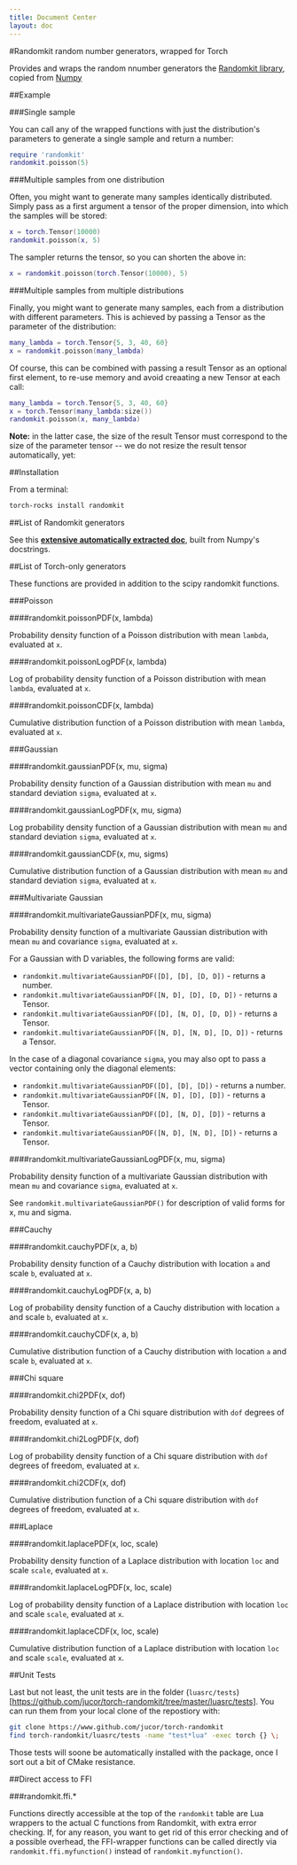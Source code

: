```yaml
---
title: Document Center
layout: doc
---
```


#Randomkit random number generators, wrapped for Torch

Provides and wraps the random nnumber generators the [Randomkit library](), copied from [Numpy]()

##Example

###Single sample

You can call any of the wrapped functions with just the distribution's parameters to generate a single sample and return a number:

```lua
require 'randomkit'
randomkit.poisson(5)
```

###Multiple samples from one distribution

Often, you might want to generate many samples identically distributed. Simply pass as a first argument a tensor of the proper dimension, into which the samples will be stored:

```lua
x = torch.Tensor(10000)
randomkit.poisson(x, 5)
```

The sampler returns the tensor, so you can shorten the above in:

```lua
x = randomkit.poisson(torch.Tensor(10000), 5)
```

###Multiple samples from multiple distributions

Finally, you might want to generate many samples, each from a distribution with different parameters. This is achieved by passing a Tensor as the parameter of the distribution:

```lua
many_lambda = torch.Tensor{5, 3, 40, 60}
x = randomkit.poisson(many_lambda)
```

Of course, this can be combined with passing a result Tensor as an optional first element, to re-use memory and avoid creaating a new Tensor at each call:

```lua
many_lambda = torch.Tensor{5, 3, 40, 60}
x = torch.Tensor(many_lambda:size())
randomkit.poisson(x, many_lambda)
```

**Note:** in the latter case, the size of the result Tensor must correspond to the size of the parameter tensor -- we do not resize the result tensor automatically, yet:


##Installation

From a terminal:

```bash
torch-rocks install randomkit
```

##List of Randomkit generators

See this **[extensive automatically extracted doc](randomkit.html)**, built from Numpy's docstrings.

##List of Torch-only generators

These functions are provided in addition to the scipy randomkit functions.

###Poisson

####randomkit.poissonPDF(x, lambda)

Probability density function of a Poisson distribution with mean `lambda`, evaluated at `x`.

####randomkit.poissonLogPDF(x, lambda)

Log of probability density function of a Poisson distribution with mean `lambda`, evaluated at `x`.

####randomkit.poissonCDF(x, lambda)

Cumulative distribution function of a Poisson distribution with mean `lambda`, evaluated at `x`.

###Gaussian

####randomkit.gaussianPDF(x, mu, sigma)

Probability density function of a Gaussian distribution with mean `mu` and standard deviation `sigma`, evaluated at `x`.

####randomkit.gaussianLogPDF(x, mu, sigma)

Log probability density function of a Gaussian distribution with mean `mu` and standard deviation `sigma`, evaluated at `x`.

####randomkit.gaussianCDF(x, mu, sigms)

Cumulative distribution function of a Gaussian distribution with mean `mu` and standard deviation `sigma`, evaluated at `x`.

###Multivariate Gaussian

####randomkit.multivariateGaussianPDF(x, mu, sigma)

Probability density function of a multivariate Gaussian distribution with mean `mu` and covariance `sigma`, evaluated at `x`.

For a Gaussian with D variables, the following forms are valid:

* `randomkit.multivariateGaussianPDF([D], [D], [D, D])` - returns a number.
* `randomkit.multivariateGaussianPDF([N, D], [D], [D, D])` - returns a Tensor.
* `randomkit.multivariateGaussianPDF([D], [N, D], [D, D])` - returns a Tensor.
* `randomkit.multivariateGaussianPDF([N, D], [N, D], [D, D])` - returns a Tensor.

In the case of a diagonal covariance `sigma`, you may also opt to pass a vector containing only the diagonal elements:

* `randomkit.multivariateGaussianPDF([D], [D], [D])` - returns a number.
* `randomkit.multivariateGaussianPDF([N, D], [D], [D])` - returns a Tensor.
* `randomkit.multivariateGaussianPDF([D], [N, D], [D])` - returns a Tensor.
* `randomkit.multivariateGaussianPDF([N, D], [N, D], [D])` - returns a Tensor.

####randomkit.multivariateGaussianLogPDF(x, mu, sigma)

Probability density function of a multivariate Gaussian distribution with mean `mu` and covariance `sigma`, evaluated at `x`.

See `randomkit.multivariateGaussianPDF()` for description of valid forms for x, mu and sigma.

###Cauchy

####randomkit.cauchyPDF(x, a, b)

Probability density function of a Cauchy distribution with location `a` and scale `b`, evaluated at `x`.

####randomkit.cauchyLogPDF(x, a, b)

Log of probability density function of a Cauchy distribution with location `a` and scale `b`, evaluated at `x`.

####randomkit.cauchyCDF(x, a, b)

Cumulative distribution function of a Cauchy distribution with location `a` and scale `b`, evaluated at `x`.

###Chi square

####randomkit.chi2PDF(x, dof)

Probability density function of a Chi square distribution with `dof` degrees of freedom, evaluated at `x`.

####randomkit.chi2LogPDF(x, dof)

Log of probability density function of a Chi square distribution with `dof` degrees of freedom, evaluated at `x`.

####randomkit.chi2CDF(x, dof)

Cumulative distribution function of a Chi square distribution with `dof` degrees of freedom, evaluated at `x`.

###Laplace

####randomkit.laplacePDF(x, loc, scale)

Probability density function of a Laplace distribution with location `loc` and scale `scale`, evaluated at `x`.

####randomkit.laplaceLogPDF(x, loc, scale)

Log of probability density function of a Laplace distribution with location `loc` and scale `scale`, evaluated at `x`.

####randomkit.laplaceCDF(x, loc, scale)

Cumulative distribution function of a Laplace distribution with location `loc` and scale `scale`, evaluated at `x`.

##Unit Tests

Last but not least, the unit tests are in the folder
(`luasrc/tests`)[https://github.com/jucor/torch-randomkit/tree/master/luasrc/tests]. You can run them from your local clone of the repostiory with:

```bash
git clone https://www.github.com/jucor/torch-randomkit
find torch-randomkit/luasrc/tests -name "test*lua" -exec torch {} \;
```

Those tests will soone be automatically installed with the package, once I sort out a bit of CMake resistance.

##Direct access to FFI

###randomkit.ffi.*

Functions directly accessible at the top of the `randomkit` table are Lua wrappers to the actual C functions from Randomkit, with extra error checking. If, for any reason, you want to get rid of this error checking and of a possible overhead, the FFI-wrapper functions can be called directly via `randomkit.ffi.myfunction()` instead of `randomkit.myfunction()`.

